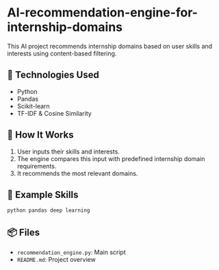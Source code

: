 # AI-recommendation-engine-for-internship-domains

This AI project recommends internship domains based on user skills and interests using content-based filtering.

## 🔧 Technologies Used
- Python
- Pandas
- Scikit-learn
- TF-IDF & Cosine Similarity

## 🚀 How It Works
1. User inputs their skills and interests.
2. The engine compares this input with predefined internship domain requirements.
3. It recommends the most relevant domains.

## 🧠 Example Skills
`python pandas deep learning`

## 📦 Files
- `recommendation_engine.py`: Main script
- `README.md`: Project overview
